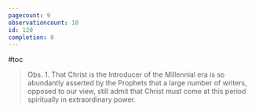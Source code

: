 ```yaml
---
pagecount: 9
observationcount: 10
id: 120
completion: 0
---
```

#toc

>Obs. 1. That Christ is the Introducer of the Millennial era is so abundantly asserted by the Prophets that a large number of writers, opposed to our view, still admit that Christ must come at this period spiritually in extraordinary power.

